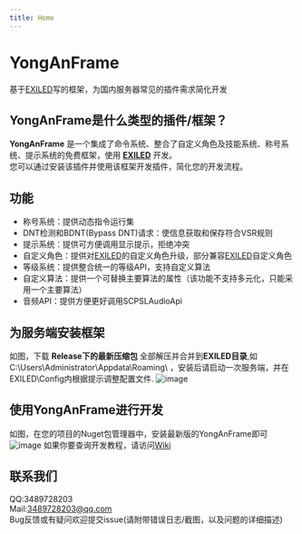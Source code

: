 ```yaml
---
title: Home
---
```


# YongAnFrame
基于[EXILED](https://github.com/ExMod-Team/EXILED)写的框架，为国内服务器常见的插件需求简化开发

## YongAnFrame是什么类型的插件/框架？
**YongAnFrame** 是一个集成了命令系统、整合了自定义角色及技能系统、称号系统、提示系统的免费框架，使用 **[EXILED](https://github.com/ExMod-Team/EXILED)** 开发。\
您可以通过安装该插件并使用该框架开发插件，简化您的开发流程。

## 功能
- 称号系统：提供动态指令运行集
- DNT检测和BDNT(Bypass DNT)请求：使信息获取和保存符合VSR规则
- 提示系统：提供可方便调用显示提示，拒绝冲突
- 自定义角色：提供对[EXILED](https://github.com/ExMod-Team/EXILED)的自定义角色升级，部分兼容[EXILED](https://github.com/ExMod-Team/EXILED)自定义角色
- 等级系统：提供整合统一的等级API，支持自定义算法
- 自定义算法：提供一个可替换主要算法的属性（该功能不支持多元化，只能采用一个主要算法）
- 音频API：提供方便更好调用SCPSLAudioApi

## 为服务端安装框架
 如图，下载 **Release下的最新压缩包** 全部解压并合并到**EXILED目录**,如C:\Users\Administrator\Appdata\Roaming\ ，安装后请启动一次服务端，并在EXILED\Config内根据提示调整配置文件.
 ![image](https://github.com/user-attachments/assets/c6a9934b-5cd1-4905-bb94-ae294a12749c)


## 使用YongAnFrame进行开发
 如图，在您的项目的Nuget包管理器中，安装最新版的YongAnFrame即可
![image](https://github.com/user-attachments/assets/afd10f37-eac1-4c4c-958c-2c4f655186e8)
 如果你要查询开发教程，请访问[Wiki](https://github.com/SCP-SL-Plugin-YongAnTeam/YongAnFrame/wiki)

## 联系我们 ##
QQ:3489728203<br>
Mail:3489728203@qq.com<br>
Bug反馈或有疑问欢迎提交issue(请附带错误日志/截图，以及问题的详细描述)
